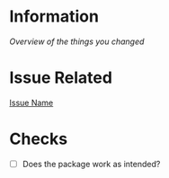 # Information
_Overview of the things you changed_

# Issue Related
[Issue Name](provide-link-to-related-issue-if-any)

# Checks
- [ ] Does the package work as intended?

